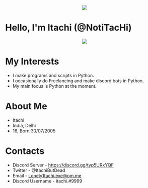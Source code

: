 <p align="center">  
<img src="https://media.discordapp.net/attachments/782612032142835733/900007819187724288/itachi-edotensei.gif">
</p>


# Hello, I'm Itachi (@NotiTacHi)

<p align="center">
<img
src ="https://discord.c99.nl/widget/theme-1/493320149315747840.png"/>
</p>

# My Interests
- I make programs and scripts in Python.
- I occasionally do Freelancing and make discord bots in Python.
- My main focus is Python at the moment.

# About Me
- Itachi
- India, Delhi
- 16, Born 30/07/2005


# Contacts

- Discord Server - https://discord.gg/typ5URxYQF </br>
- Twitter - @ItachiButDead </br>
- Email - Lonely1tachi.exe@pm.me </br>
- Discord Username - itachi.#9999
